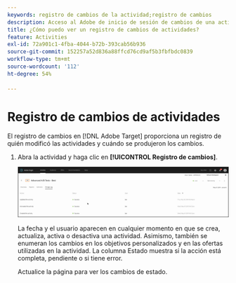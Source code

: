 ```yaml
---
keywords: registro de cambios de la actividad;registro de cambios
description: Acceso al Adobe de inicio de sesión de cambios de una actividad [!DNL Target] para ver un registro de quién modificó las actividades y cuándo se produjeron los cambios.
title: ¿Cómo puedo ver un registro de cambios de actividades?
feature: Activities
exl-id: 72a901c1-4fba-4044-b72b-393cab56b936
source-git-commit: 152257a52d836a88ffcd76cd9af5b3fbfbdc0839
workflow-type: tm+mt
source-wordcount: '112'
ht-degree: 54%

---
```


# Registro de cambios de actividades

El registro de cambios en [!DNL Adobe Target] proporciona un registro de quién modificó las actividades y cuándo se produjeron los cambios.

1. Abra la actividad y haga clic en **[!UICONTROL Registro de cambios]**.

   ![Registro de cambios de actividades](/help/main/c-activities/assets/change_log.png)

   La fecha y el usuario aparecen en cualquier momento en que se crea, actualiza, activa o desactiva una actividad. Asimismo, también se enumeran los cambios en los objetivos personalizados y en las ofertas utilizadas en la actividad. La columna Estado muestra si la acción está completa, pendiente o si tiene error.

   Actualice la página para ver los cambios de estado.
